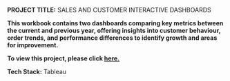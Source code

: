 **PROJECT TITLE:** SALES AND CUSTOMER INTERACTIVE DASHBOARDS

**This workbook contains two dashboards comparing key metrics between the current and previous year, offering insights into customer behaviour, order trends, and performance differences to identify growth and areas for improvement.**

**To view this project, please click [here.](https://public.tableau.com/app/profile/adeolu.ogunsuyi/viz/SalesandCustomerDashboards_17448021444600/SalesDashboard)**

**Tech Stack:** Tableau
